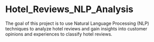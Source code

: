 # Hotel_Reviews_NLP_Analysis
 The goal of this project is to use Natural Language Processing (NLP) techniques to analyze hotel reviews and gain insights into customer opinions and experiences to classify hotel reviews.
